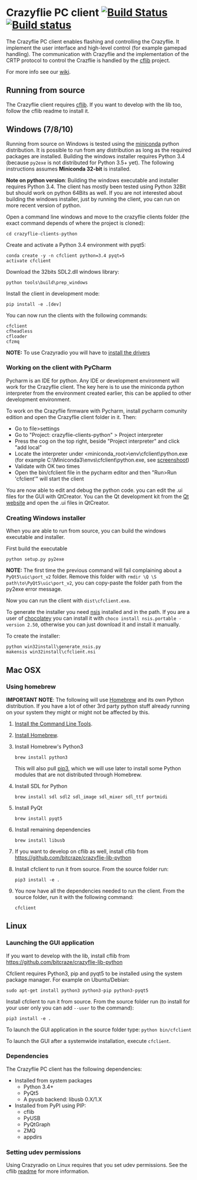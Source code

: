 # Crazyflie PC client [![Build Status](https://api.travis-ci.org/bitcraze/crazyflie-clients-python.svg)](https://travis-ci.org/bitcraze/crazyflie-clients-python) [![Build status](https://ci.appveyor.com/api/projects/status/u2kejdbc9wrexo31?svg=true)](https://ci.appveyor.com/project/bitcraze/crazyflie-clients-python)


The Crazyflie PC client enables flashing and controlling the Crazyflie.
It implement the user interface and high-level control (for example gamepad handling).
The communication with Crazyflie and the implementation of the CRTP protocol to control the Crazflie is handled by the [cflib](https://github.com/bitcraze/crazyflie-lib-python) project.

For more info see our [wiki](http://wiki.bitcraze.se/ "Bitcraze Wiki").

Running from source
-------------------

The Crazyflie client requires [cflib](https://github.com/bitcraze/crazyflie-lib-python).
If you want to develop with the lib too, follow the cflib readme to install it.

## Windows (7/8/10)

Running from source on Windows is tested using the [miniconda](http://conda.pydata.org/miniconda.html) python distribution. It is possible to run from any distribution as long as the required packages are installed. Building the windows installer requires Python 3.4 (because ```py2exe``` is not distributed for Python 3.5+ yet). The following instructions assumes **Miniconda 32-bit** is installed.

**Note on python version**: Building the windows executable and installer requires Python 3.4. The client has mostly been tested using Python 32Bit but should work on python 64Bits as well. If you are not interested about building the windows installer, just by running the client, you can run on more recent version of python.

Open a command line windows and move to the crazyflie clients folder (the exact command depends of where the project is cloned):
```
cd crazyflie-clients-python
```

Create and activate a Python 3.4 environment with pyqt5:
```
conda create -y -n cfclient python=3.4 pyqt=5
activate cfclient
```

Download the 32bits SDL2.dll windows library:
```
python tools\build\prep_windows
```

Install the client in development mode:
```
pip install -e .[dev]
```

You can now run the clients with the following commands:
```
cfclient
cfheadless
cfloader
cfzmq
```

**NOTE:** To use Crazyradio you will have to [install the drivers](https://wiki.bitcraze.io/doc:crazyradio:install_windows_zadig)

### Working on the client with PyCharm

Pycharm is an IDE for python. Any IDE or development environment will work for the Crazyflie client. The key here is to use the miniconda python interpreter from the environment created earlier, this can be applied to other development environment.

To work on the Crazyflie firmware with Pycharm, install pycharm comunity edition and open the Crazyflie client folder in it. Then:

 - Go to file>settings
 - Go to "Project: crazyflie-clients-python" > Project interpreter
 - Press the cog on the top right, beside "Project interpreter" and click "add local"
 - Locate the interpreter under \<miniconda_root\>\env\cfclient\python.exe (for example C:\Miniconda3\envs\cfclient\python.exe, see [screenshoot](https://wiki.bitcraze.io/_media/doc:crazyflie:client:pycfclient:cfclient_pycharm_windows_miniconda.png?t=1483971038&w=500&h=358&tok=9e4a0c))
 - Validate with OK two times
 - Open the bin/cfclient file in the pycharm editor and then "Run>Run 'cfclient'" will start the client

You are now able to edit and debug the python code. you can edit the .ui files for the GUI with QtCreator. You can the Qt development kit from the [Qt website](https://www.qt.io/download-open-source/) and open the .ui files in QtCreator.

### Creating Windows installer

When you are able to run from source, you can build the windows executable and installer.

First build the executable
```
python setup.py py2exe
```
**NOTE:** The first time the previous command will fail complaining about a ```PyQt5\uic\port_v2```
folder. Remove this folder with ```rmdir \Q \S path\to\PyQt5\uic\port_v2```,
you can copy-paste the folder path from the py2exe error message.


Now you can run the client with ```dist\cfclient.exe```.

To generate the installer you need [nsis](http://nsis.sourceforge.net/) installed and in the path. If you
are a user of [chocolatey](https://chocolatey.org/) you can install it with ```choco install nsis.portable -version 2.50```,
otherwise you can just download it and install it manually.

To create the installer:
```
python win32install\generate_nsis.py
makensis win32install\cfclient.nsi
```

## Mac OSX

### Using homebrew
**IMPORTANT NOTE**: The following will use
[Homebrew](http://brew.sh/) and its own Python distribution. If
you have a lot of other 3rd party python stuff already running on your system
they might or might not be affected by this.

1. [Install the Command Line Tools](https://gist.github.com/derhuerst/1b15ff4652a867391f03#1--install-the-command-line-tools).

1. [Install Homebrew](https://gist.github.com/derhuerst/1b15ff4652a867391f03#2--install-homebrew).

1. Install Homebrew's Python3
    ```
    brew install python3
    ```

    This will also pull [pip3](https://pip.pypa.io/en/latest/), which we will use later to install some Python modules that are not distributed through Homebrew.

1. Install SDL for Python
    ```
    brew install sdl sdl2 sdl_image sdl_mixer sdl_ttf portmidi
    ```

1. Install PyQt

    ```
    brew install pyqt5
    ```

1. Install remaining dependencies

    ```
    brew install libusb
    ```

1. If you want to develop on cflib as well, install cflib from https://github.com/bitcraze/crazyflie-lib-python

1. Install cfclient to run it from source. From the source folder run:
    ```
    pip3 install -e .
    ```

1. You now have all the dependencies needed to run the client. From the source folder, run it with the following command:
    ```
    cfclient
    ```

## Linux

### Launching the GUI application

If you want to develop with the lib, install cflib from https://github.com/bitcraze/crazyflie-lib-python

Cfclient requires Python3, pip and pyqt5 to be installed using the system package manager. For example on Ubuntu/Debian:
```
sudo apt-get install python3 python3-pip python3-pyqt5
```

Install cfclient to run it from source. From the source folder run (to install
for your user only you can add ```--user``` to the command):
```
pip3 install -e .
```
To launch the GUI application in the source folder type:
```python bin/cfclient```

To launch the GUI after a systemwide installation, execute ```cfclient```.

### Dependencies

The Crazyflie PC client has the following dependencies:

* Installed from system packages
  * Python 3.4+
  * PyQt5
  * A pyusb backend: libusb 0.X/1.X
* Installed from PyPI using PIP:
  * cflib
  * PyUSB
  * PyQtGraph
  * ZMQ
  * appdirs

### Setting udev permissions

Using Crazyradio on Linux requires that you set udev permissions. See the cflib
[readme](https://github.com/bitcraze/crazyflie-lib-python#setting-udev-permissions)
for more information.
